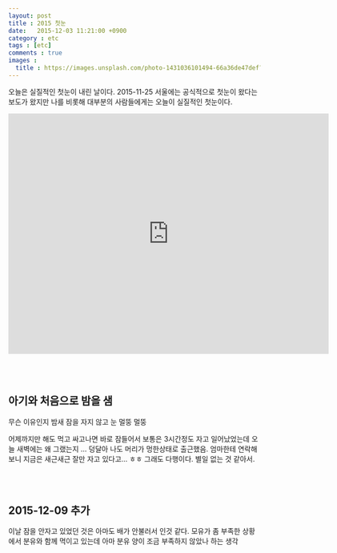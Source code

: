 ```yaml
---
layout: post
title : 2015 첫눈
date:   2015-12-03 11:21:00 +0900
category : etc
tags : [etc]
comments : true
images :
  title : https://images.unsplash.com/photo-1431036101494-66a36de47def?ixlib=rb-0.3.5&q=80&fm=jpg&crop=entropy&s=dcbb2a1a220c9f6aa5150231d1b0796c
---
```



오늘은 실질적인 첫눈이 내린 날이다. 2015-11-25 서울에는 공식적으로 첫눈이 왔다는 보도가 왔지만 나를 비롯해 대부분의 사람들에게는 오늘이 실질적인 첫눈이다.

<iframe width="640" height="480" src="https://www.youtube.com/embed/nkA04snciSY" frameborder="0" allowfullscreen></iframe>

<!--more-->
<br/><br/>

## 아기와 처음으로 밤을 샘

무슨 이유인지 밤새 잠을 자지 않고 눈 멀뚱 멀뚱

어제까지만 해도 먹고 싸고나면 바로 잠들어서 보통은 3시간정도 자고 일어났었는데 오늘 새벽에는 왜 그랬는지 ... 덩달아 나도 머리가 멍한상태로 출근했음. 엄마한테 연락해보니 지금은 새근새근 잘만 자고 있다고... ㅎㅎ 그래도 다행이다. 별일 없는 것 같아서.


<br/><br/>

## 2015-12-09 추가

이날 잠을 안자고 있었던 것은 아마도 배가 안불러서 인것 같다. 모유가 좀 부족한 상황에서 분유와 함께 먹이고 있는데 아마 분유 양이 조금 부족하지 않았나 하는 생각
